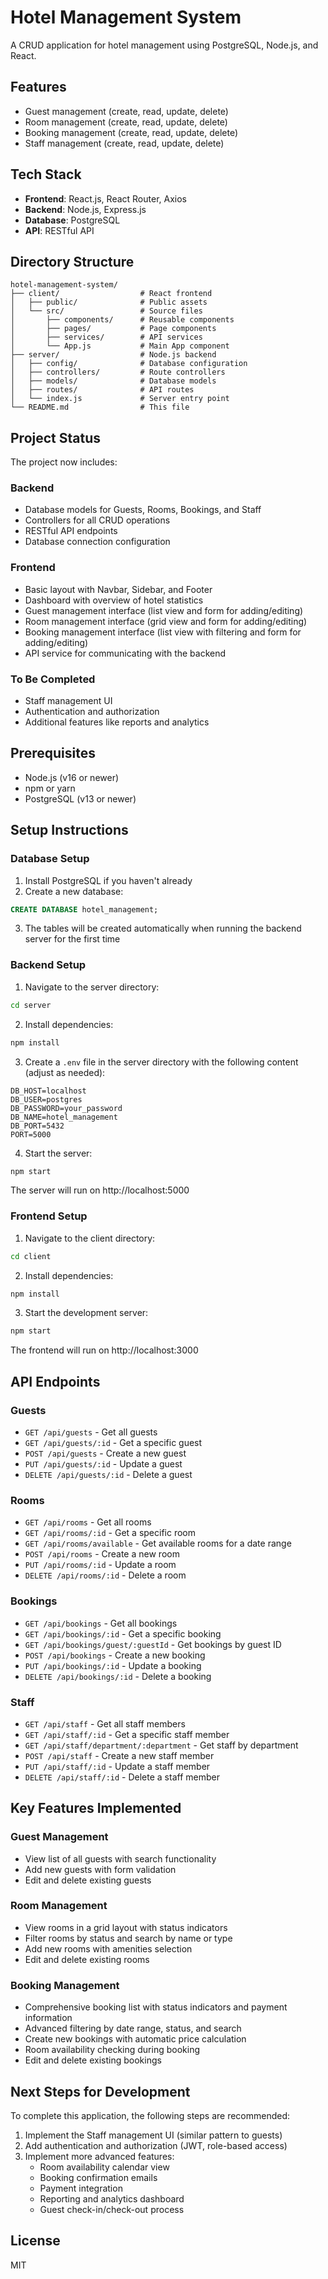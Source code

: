 # Hotel Management System

A CRUD application for hotel management using PostgreSQL, Node.js, and React.

## Features

- Guest management (create, read, update, delete)
- Room management (create, read, update, delete)
- Booking management (create, read, update, delete)
- Staff management (create, read, update, delete)

## Tech Stack

- **Frontend**: React.js, React Router, Axios
- **Backend**: Node.js, Express.js
- **Database**: PostgreSQL
- **API**: RESTful API

## Directory Structure

```
hotel-management-system/
├── client/                  # React frontend
│   ├── public/              # Public assets
│   └── src/                 # Source files
│       ├── components/      # Reusable components
│       ├── pages/           # Page components
│       ├── services/        # API services
│       └── App.js           # Main App component
├── server/                  # Node.js backend
│   ├── config/              # Database configuration
│   ├── controllers/         # Route controllers
│   ├── models/              # Database models
│   ├── routes/              # API routes
│   └── index.js             # Server entry point
└── README.md                # This file
```

## Project Status

The project now includes:

### Backend
- Database models for Guests, Rooms, Bookings, and Staff
- Controllers for all CRUD operations
- RESTful API endpoints
- Database connection configuration

### Frontend
- Basic layout with Navbar, Sidebar, and Footer
- Dashboard with overview of hotel statistics
- Guest management interface (list view and form for adding/editing)
- Room management interface (grid view and form for adding/editing)
- Booking management interface (list view with filtering and form for adding/editing)
- API service for communicating with the backend

### To Be Completed
- Staff management UI
- Authentication and authorization
- Additional features like reports and analytics

## Prerequisites

- Node.js (v16 or newer)
- npm or yarn
- PostgreSQL (v13 or newer)

## Setup Instructions

### Database Setup

1. Install PostgreSQL if you haven't already
2. Create a new database:

```sql
CREATE DATABASE hotel_management;
```

3. The tables will be created automatically when running the backend server for the first time

### Backend Setup

1. Navigate to the server directory:

```bash
cd server
```

2. Install dependencies:

```bash
npm install
```

3. Create a `.env` file in the server directory with the following content (adjust as needed):

```
DB_HOST=localhost
DB_USER=postgres
DB_PASSWORD=your_password
DB_NAME=hotel_management
DB_PORT=5432
PORT=5000
```

4. Start the server:

```bash
npm start
```

The server will run on http://localhost:5000

### Frontend Setup

1. Navigate to the client directory:

```bash
cd client
```

2. Install dependencies:

```bash
npm install
```

3. Start the development server:

```bash
npm start
```

The frontend will run on http://localhost:3000

## API Endpoints

### Guests
- `GET /api/guests` - Get all guests
- `GET /api/guests/:id` - Get a specific guest
- `POST /api/guests` - Create a new guest
- `PUT /api/guests/:id` - Update a guest
- `DELETE /api/guests/:id` - Delete a guest

### Rooms
- `GET /api/rooms` - Get all rooms
- `GET /api/rooms/:id` - Get a specific room
- `GET /api/rooms/available` - Get available rooms for a date range
- `POST /api/rooms` - Create a new room
- `PUT /api/rooms/:id` - Update a room
- `DELETE /api/rooms/:id` - Delete a room

### Bookings
- `GET /api/bookings` - Get all bookings
- `GET /api/bookings/:id` - Get a specific booking
- `GET /api/bookings/guest/:guestId` - Get bookings by guest ID
- `POST /api/bookings` - Create a new booking
- `PUT /api/bookings/:id` - Update a booking
- `DELETE /api/bookings/:id` - Delete a booking

### Staff
- `GET /api/staff` - Get all staff members
- `GET /api/staff/:id` - Get a specific staff member
- `GET /api/staff/department/:department` - Get staff by department
- `POST /api/staff` - Create a new staff member
- `PUT /api/staff/:id` - Update a staff member
- `DELETE /api/staff/:id` - Delete a staff member

## Key Features Implemented

### Guest Management
- View list of all guests with search functionality
- Add new guests with form validation
- Edit and delete existing guests

### Room Management
- View rooms in a grid layout with status indicators
- Filter rooms by status and search by name or type
- Add new rooms with amenities selection
- Edit and delete existing rooms

### Booking Management
- Comprehensive booking list with status indicators and payment information
- Advanced filtering by date range, status, and search
- Create new bookings with automatic price calculation
- Room availability checking during booking
- Edit and delete existing bookings

## Next Steps for Development

To complete this application, the following steps are recommended:

1. Implement the Staff management UI (similar pattern to guests)
2. Add authentication and authorization (JWT, role-based access)
3. Implement more advanced features:
   - Room availability calendar view
   - Booking confirmation emails
   - Payment integration
   - Reporting and analytics dashboard
   - Guest check-in/check-out process

## License

MIT